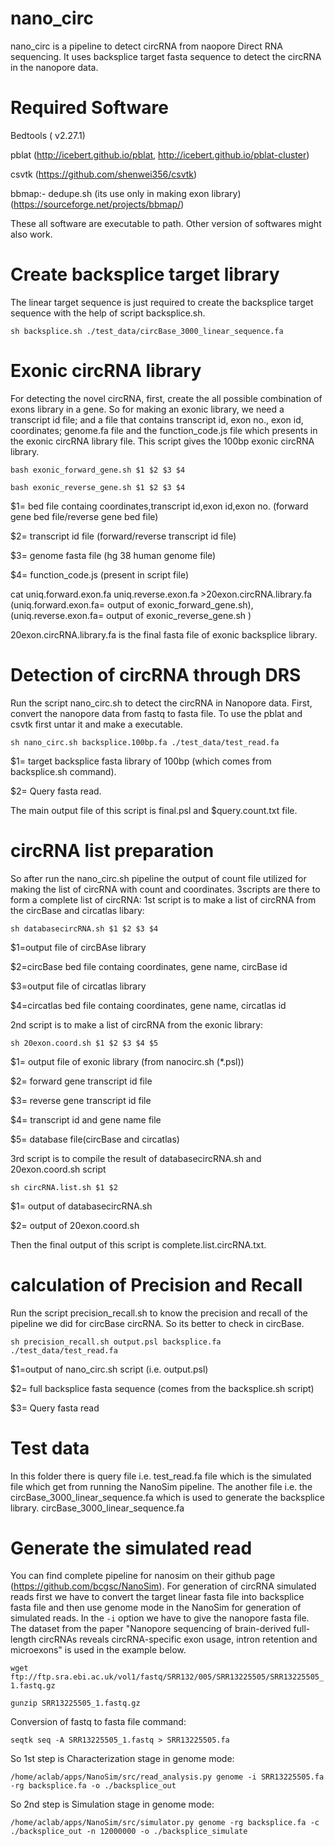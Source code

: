 # nano_circ
nano_circ is a pipeline to detect circRNA from naopore Direct RNA sequencing. It uses backsplice target fasta sequence to detect the circRNA in the nanopore data.

# Required Software
Bedtools ( v2.27.1)

pblat (http://icebert.github.io/pblat, http://icebert.github.io/pblat-cluster)

csvtk (https://github.com/shenwei356/csvtk)

bbmap:- dedupe.sh (its use only in making exon library)(https://sourceforge.net/projects/bbmap/)

These all software are executable to path. Other version of softwares might also work.

# Create backsplice target library
The linear target sequence is just required to create the backsplice target sequence with the help of script backsplice.sh. 

`sh backsplice.sh ./test_data/circBase_3000_linear_sequence.fa`

# Exonic circRNA library
For detecting the novel circRNA, first, create the all possible combination of exons library in a gene. So for making an exonic library, we need a transcript id file; and a file that contains transcript id, exon no., exon id, coordinates; genome.fa file and the function_code.js file which presents in the exonic circRNA library file.
This script gives the 100bp exonic circRNA library.

`bash exonic_forward_gene.sh $1 $2 $3 $4`

`bash exonic_reverse_gene.sh $1 $2 $3 $4`

$1= bed file containg coordinates,transcript id,exon id,exon no. (forward gene bed file/reverse gene bed file)

$2= transcript id file (forward/reverse transcript id file)

$3= genome fasta file (hg 38 human genome file)

$4= function_code.js (present in script file)

cat uniq.forward.exon.fa uniq.reverse.exon.fa >20exon.circRNA.library.fa (uniq.forward.exon.fa= output of exonic_forward_gene.sh), (uniq.reverse.exon.fa= output of exonic_reverse_gene.sh )

20exon.circRNA.library.fa is the final fasta file of exonic backsplice library. 

# Detection of circRNA through DRS
Run the script nano_circ.sh to detect the circRNA in Nanopore data. First, convert the nanopore data from fastq to fasta file. To use the pblat and csvtk first untar it and make a executable.

`sh nano_circ.sh backsplice.100bp.fa ./test_data/test_read.fa`

$1= target backsplice fasta library of 100bp (which comes from backsplice.sh command).

$2= Query fasta read.

The main output file of this script is final.psl and $query.count.txt file.

# circRNA list preparation
So after run the nano_circ.sh pipeline the output of count file utilized for making the list of circRNA with count and coordinates. 3scripts are there to form a complete list of circRNA:
1st script is to make a list of circRNA from the circBase and circatlas libary:

`sh databasecircRNA.sh $1 $2 $3 $4`

$1=output file of circBAse library

$2=circBase bed file containg coordinates, gene name, circBase id 

$3=output file of circatlas library 

$4=circatlas bed file containg coordinates, gene name, circatlas id

2nd script is to make a list of circRNA from the exonic library:

`sh 20exon.coord.sh $1 $2 $3 $4 $5`

$1= output file of exonic library (from nanocirc.sh (*.psl))

$2= forward gene transcript id file

$3= reverse gene transcript id file

$4= transcript id and gene name file

$5= database file(circBase and circatlas)

3rd script is to compile the result of databasecircRNA.sh and 20exon.coord.sh script 

`sh circRNA.list.sh $1 $2`

$1= output of databasecircRNA.sh

$2= output of 20exon.coord.sh

Then the final output of this script is complete.list.circRNA.txt.

# calculation of Precision and Recall
Run the script precision_recall.sh to know the precision and recall of the pipeline we did for circBase circRNA. So its better to check in circBase.

`sh precision_recall.sh output.psl backsplice.fa ./test_data/test_read.fa`

$1=output of nano_circ.sh script (i.e. output.psl)

$2= full backsplice fasta sequence (comes from the backsplice.sh script)

$3= Query fasta read

# Test data
In this folder there is query file i.e. test_read.fa file which is the simulated file which get from running the NanoSim pipeline. The another file i.e. the circBase_3000_linear_sequence.fa which is used to generate the backsplice library. circBase_3000_linear_sequence.fa

# Generate the simulated read
You can find complete pipeline for nanosim on their github page (https://github.com/bcgsc/NanoSim). For generation of circRNA simulated reads first we have to convert the target linear fasta file into backsplice fasta file and then use genome mode in the NanoSim for generation of simulated reads. In the `-i` option we have to give the nanopore fasta file. The dataset from the paper "Nanopore sequencing of brain-derived full-length circRNAs reveals circRNA-specific exon usage, intron retention and microexons" is used in the example below.

`wget ftp://ftp.sra.ebi.ac.uk/vol1/fastq/SRR132/005/SRR13225505/SRR13225505_1.fastq.gz`

`gunzip SRR13225505_1.fastq.gz`

Conversion of fastq to fasta file command:

`seqtk seq -A SRR13225505_1.fastq > SRR13225505.fa` 

So 1st step is Characterization stage in genome mode:

`/home/aclab/apps/NanoSim/src/read_analysis.py genome -i SRR13225505.fa -rg backsplice.fa -o ./backsplice_out`

So 2nd step is Simulation stage in genome mode:

`/home/aclab/apps/NanoSim/src/simulator.py genome -rg backsplice.fa -c ./backsplice_out -n 12000000 -o ./backsplice_simulate`
